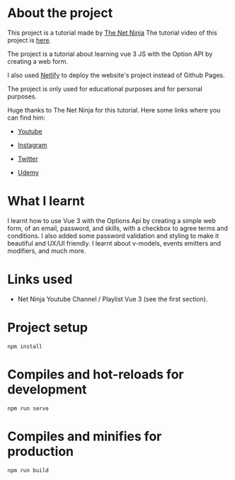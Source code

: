# About the project

This project is a tutorial made by [The Net Ninja](https://www.youtube.com/playlist?list=PL4cUxeGkcC9hYYGbV60Vq3IXYNfDk8At1) The tutorial video of this project is [here](https://youtu.be/ixOcve5PX-Q).

The project is a tutorial about learning vue 3 JS with the Option API by creating a web form.

I also used [Netlify](https://www.netlify.com/) to deploy the website's project instead of Github Pages.

The project is only used for educational purposes and for personal purposes.

Huge thanks to The Net Ninja for this tutorial. Here some links where you can find him:

- [Youtube](https://www.youtube.com/@NetNinja)

- [Instagram](https://www.instagram.com/thenetninja/)

- [Twitter](https://twitter.com/thenetninjauk)

- [Udemy](https://www.udemy.com/user/47fd83f6-5e4a-4e87-a0f0-519ac51f91b6/)

# What I learnt

I learnt how to use Vue 3 with the Options Api by creating a simple web form,
of an email, password, and skills, with a checkbox to agree terms and conditions.
I also added some password validation and styling to make it beautiful and 
UX/UI friendly. I learnt about v-models, events emitters and modifiers, and 
much more.

# Links used

-  Net Ninja Youtube Channel / Playlist Vue 3 (see the first section).


# Project setup

```npm install```

# Compiles and hot-reloads for development

```npm run serve```

# Compiles and minifies for production

```npm run build```
